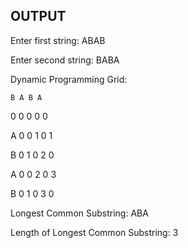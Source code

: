 ## OUTPUT

Enter first string: ABAB

Enter second string: BABA


Dynamic Programming Grid:
    
    B A B A 
  
  0 0 0 0 0 

A 0 0 1 0 1 

B 0 1 0 2 0 

A 0 0 2 0 3 

B 0 1 0 3 0 

Longest Common Substring: ABA

Length of Longest Common Substring: 3
